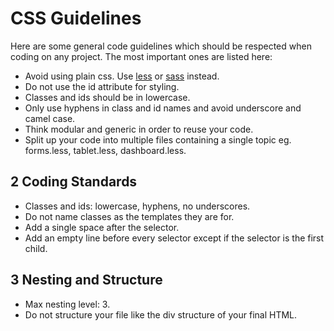 # CSS Guidelines

Here are some general code guidelines which should be respected when coding on any project. The most important ones are listed here:

- Avoid using plain css. Use [less](http://lesscss.org/) or [sass](https://sass-lang.com/) instead.
- Do not use the id attribute for styling.
- Classes and ids should be in lowercase.
- Only use hyphens in class and id names and avoid underscore and camel case.
- Think modular and generic in order to reuse your code.
- Split up your code into multiple files containing a single topic eg. forms.less, tablet.less, dashboard.less.

## 2 Coding Standards

- Classes and ids: lowercase, hyphens, no underscores.  
- Do not name classes as the templates they are for.  
- Add a single space after the selector.  
- Add an empty line before every selector except if the selector is the first child.  

## 3 Nesting and Structure

- Max nesting level: 3.  
- Do not structure your file like the div structure of your final HTML.  
